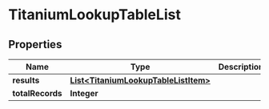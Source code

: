 

# TitaniumLookupTableList


## Properties

| Name | Type | Description | Notes |
|------------ | ------------- | ------------- | -------------|
|**results** | [**List&lt;TitaniumLookupTableListItem&gt;**](TitaniumLookupTableListItem.md) |  |  [optional] |
|**totalRecords** | **Integer** |  |  [optional] |



